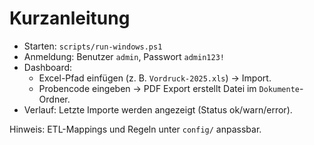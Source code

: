 # Kurzanleitung

- Starten: `scripts/run-windows.ps1`
- Anmeldung: Benutzer `admin`, Passwort `admin123!`
- Dashboard:
  - Excel-Pfad einfügen (z. B. `Vordruck-2025.xls`) → Import.
  - Probencode eingeben → PDF Export erstellt Datei im `Dokumente`-Ordner.
- Verlauf: Letzte Importe werden angezeigt (Status ok/warn/error).

Hinweis: ETL-Mappings und Regeln unter `config/` anpassbar.

